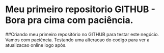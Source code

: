 # Meu primeiro repositorio GITHUB - Bora pra cima com paciência.
##Criando meu primeiro repositório no GITHUB para testar este negócio. Vamos com paciência.
Testando uma alteracao do codigo para ver a atualizacao online logo após.
